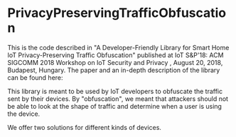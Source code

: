 # PrivacyPreservingTrafficObfuscation

This is the code described in "A Developer-Friendly Library for Smart Home IoT Privacy-Preserving Traffic Obfuscation" 
published at IoT S&P'18: ACM SIGCOMM 2018 Workshop on IoT Security and Privacy , August 20, 2018, Budapest, Hungary. 
The paper and an in-depth description of the library can be found here: <link>

This library is meant to be used by IoT developers to obfuscate the traffic sent by their devices. 
By "obfuscation", we meant that attackers should not be able to look at the shape  of traffic
and determine when a user is using the device.

We offer two solutions for different kinds of devices.
